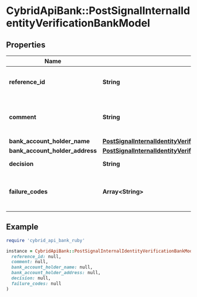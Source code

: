 # CybridApiBank::PostSignalInternalIdentityVerificationBankModel

## Properties

| Name | Type | Description | Notes |
| ---- | ---- | ----------- | ----- |
| **reference_id** | **String** | An internal reference to look up the case. |  |
| **comment** | **String** | The comment to justify the manual decision. |  |
| **bank_account_holder_name** | [**PostSignalInternalIdentityVerificationBankAccountHolderNameBankModel**](PostSignalInternalIdentityVerificationBankAccountHolderNameBankModel.md) |  | [optional] |
| **bank_account_holder_address** | [**PostSignalInternalIdentityVerificationBankAccountHolderAddressBankModel**](PostSignalInternalIdentityVerificationBankAccountHolderAddressBankModel.md) |  | [optional] |
| **decision** | **String** | The manual decision. |  |
| **failure_codes** | **Array&lt;String&gt;** | The reason codes explaining the outcome. |  |

## Example

```ruby
require 'cybrid_api_bank_ruby'

instance = CybridApiBank::PostSignalInternalIdentityVerificationBankModel.new(
  reference_id: null,
  comment: null,
  bank_account_holder_name: null,
  bank_account_holder_address: null,
  decision: null,
  failure_codes: null
)
```


